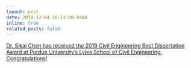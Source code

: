 ```yaml
---
layout: post
date: 2019-12-04 16:11:00-0400
inline: true
related_posts: false
---
```



[Dr. Sikai Chen has received the 2019 Civil Engineering Best Dissertation Award at Purdue University’s Lyles School of Civil Engineering. Congratulations!](https://engineering.purdue.edu/CE/AboutUs/News/Transportation_Features/sikai-chen-receives-springsummer-2019-civil-engineering-best-dissertation-award) 


